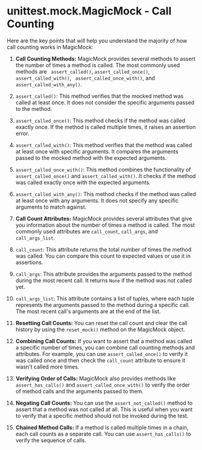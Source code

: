 # unittest.mock.MagicMock - Call Counting

Here are the key points that will help you understand the majority of how 
call counting works in MagicMock:

1. **Call Counting Methods:** MagicMock provides several methods to assert the 
number of times a method is called. The most commonly used methods are `
assert_called()`, `assert_called_once()`, `assert_called_with()`, `
assert_called_once_with()`, and `assert_called_with_any()`. 

2. `assert_called()`: This method verifies that the mocked method was called 
at least once. It does not consider the specific arguments passed to the 
method. 

3. `assert_called_once()`: This method checks if the method was called 
exactly once. If the method is called multiple times, it raises an assertion 
error. 

4. `assert_called_with()`: This method verifies that the method was called at 
least once with specific arguments. It compares the arguments passed to the 
mocked method with the expected arguments. 

5. `assert_called_once_with()`: This method combines the functionality of `
assert_called_once()` and `assert_called_with()`. It checks if the method was 
called exactly once with the expected arguments. 

6. `assert_called_with_any()`: This method checks if the method was called at 
least once with any arguments. It does not specify any specific arguments to 
match against. 

7. **Call Count Attributes:** MagicMock provides several attributes that give you 
information about the number of times a method is called. The most commonly 
used attributes are `call_count`, `call_args`, and `call_args_list`. 

8. `call_count`: This attribute returns the total number of times the method 
was called. You can compare this count to expected values or use it in 
assertions. 

9. `call_args`: This attribute provides the arguments passed to the method 
during the most recent call. It returns `None` if the method was not called 
yet. 

10. `call_args_list`: This attribute contains a list of tuples, where each 
tuple represents the arguments passed to the method during a specific call. 
The most recent call's arguments are at the end of the list. 

11. **Resetting Call Counts:** You can reset the call count and clear the call 
history by using the `reset_mock()` method on the MagicMock object. 

12. **Combining Call Counts:** If you want to assert that a method was called a 
specific number of times, you can combine call counting methods and 
attributes. For example, you can use `assert_called_once()` to verify it was 
called once and then check the `call_count` attribute to ensure it wasn't 
called more times. 

13. **Verifying Order of Calls:** MagicMock also provides methods like `
assert_has_calls()` and `assert_called_once_with()` to verify the order of 
method calls and the arguments passed to them. 

14. **Negating Call Counts:** You can use the `assert_not_called()` method to 
assert that a method was not called at all. This is useful when you want to 
verify that a specific method should not be invoked during the test. 

15. **Chained Method Calls:** If a method is called multiple times in a chain, 
each call counts as a separate call. You can use `assert_has_calls()` to 
verify the sequence of calls. 


